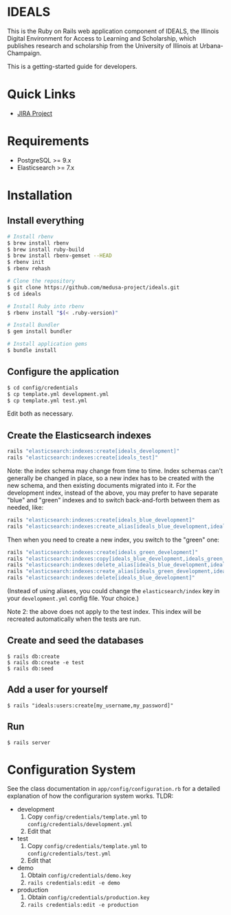 # IDEALS

This is the Ruby on Rails web application component of IDEALS, the Illinois
Digital Environment for Access to Learning and Scholarship, which publishes
research and scholarship from the University of Illinois at Urbana-Champaign.

This is a getting-started guide for developers.

# Quick Links

* [JIRA Project](https://bugs.library.illinois.edu/projects/IR)

# Requirements

* PostgreSQL >= 9.x
* Elasticsearch >= 7.x

# Installation

## Install everything
```sh
# Install rbenv
$ brew install rbenv
$ brew install ruby-build
$ brew install rbenv-gemset --HEAD
$ rbenv init
$ rbenv rehash

# Clone the repository
$ git clone https://github.com/medusa-project/ideals.git
$ cd ideals

# Install Ruby into rbenv
$ rbenv install "$(< .ruby-version)"

# Install Bundler
$ gem install bundler

# Install application gems
$ bundle install
```

## Configure the application

```sh
$ cd config/credentials
$ cp template.yml development.yml
$ cp template.yml test.yml
```
Edit both as necessary.

## Create the Elasticsearch indexes

```sh
rails "elasticsearch:indexes:create[ideals_development]"
rails "elasticsearch:indexes:create[ideals_test]"
```
Note: the index schema may change from time to time. Index schemas can't
generally be changed in place, so a new index has to be created with the new
schema, and then existing documents migrated into it. For the development index,
instead of the above, you may prefer to have separate "blue" and "green"
indexes and to switch back-and-forth between them as needed, like:
```sh
rails "elasticsearch:indexes:create[ideals_blue_development]"
rails "elasticsearch:indexes:create_alias[ideals_blue_development,ideals_development]"
```
Then when you need to create a new index, you switch to the "green" one:
```sh
rails "elasticsearch:indexes:create[ideals_green_development]"
rails "elasticsearch:indexes:copy[ideals_blue_development,ideals_green_development]"
rails "elasticsearch:indexes:delete_alias[ideals_blue_development,ideals_development]"
rails "elasticsearch:indexes:create_alias[ideals_green_development,ideals_development]"
rails "elasticsearch:indexes:delete[ideals_blue_development]"
```
(Instead of using aliases, you could change the `elasticsearch/index` key in
your `development.yml` config file. Your choice.)

Note 2: the above does not apply to the test index. This index will be
recreated automatically when the tests are run.

## Create and seed the databases

```
$ rails db:create
$ rails db:create -e test
$ rails db:seed
```

## Add a user for yourself

```
$ rails "ideals:users:create[my_username,my_password]"
```

## Run

```
$ rails server
```

# Configuration System

See the class documentation in `app/config/configuration.rb` for a detailed
explanation of how the configurarion system works. TLDR:

* development
    1. Copy `config/credentials/template.yml` to
      `config/credentials/development.yml`
    2. Edit that
* test
    1. Copy `config/credentials/template.yml` to `config/credentials/test.yml`
    2. Edit that
* demo
    1. Obtain `config/credentials/demo.key`
    2. `rails credentials:edit -e demo`
* production
    1. Obtain `config/credentials/production.key`
    2. `rails credentials:edit -e production`

